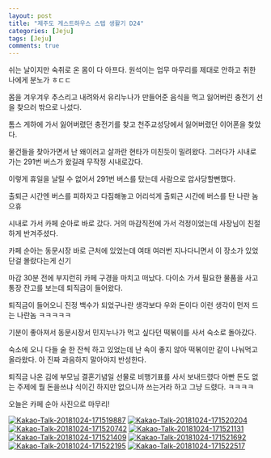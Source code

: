 ```yaml
---
layout: post
title: "제주도 게스트하우스 스텝 생활기 D24" 
categories: [Jeju]
tags: [Jeju]
comments: true
---
```


<div> 
<p>
쉬는 날이지만 숙취로 온 몸이 다 아프다. 
원석이는 업무 마무리를 제대로 안하고 취한 나에게 분노가 ㅎㄷㄷ 

몸을 겨우겨우 추스리고 내려와서 
유리누나가 만들어준 음식을 먹고 
잃어버린 충전기 선을 찾으러 밖으로 나섰다. 

톰스 게하에 가서 잃어버렸던 충전기를 찾고 
천주교성당에서 잃어버렸던 이어폰을 찾았다. 

물건들을 찾아가면서 난 왜이러고 살까란 현타가 미친듯이 밀려왔다. 
그러다가 시내로 가는 291번 버스가 왔길래 무작정 시내로갔다. 

이렇게 휴일을 날릴 수 없어서 291번 버스를 탔는데 
사람으로 압사당할뻔했다. 

출퇴근 시간엔 버스를 피하자고 다짐해놓고 어리석게 출퇴근 시간에 버스를 탄 나란 놈 으휴 

시내로 가서 카페 순아로 바로 갔다. 
거의 마감직전에 가서 걱정이었는데 사장님이 친절하게 반겨주셨다. 

카페 순아는 동문시장 바로 근처에 있었는데 여태 여러번 지나다니면서 
이 장소가 있었단걸 몰랐다는게 신기

마감 30분 전에 부지런히 카페 구경을 마치고 떠났다. 
다이소 가서 필요한 물품을 사고 
통장 잔고를 보는데 퇴직금이 들어왔다. 

퇴직금이 들어오니 진정 백수가 되었구나란 생각보다
우와 돈이다 이런 생각이 먼저 드는 나란놈 ㅋㅋㅋㅋㅋ 

기분이 좋아져서 동문시장서 민지누나가 먹고 싶다던 떡볶이를 사서 
숙소로 돌아갔다. 

숙소에 오니 다들 술 한 잔씩 하고 있었는데 
난 속이 좋지 않아 떡볶이만 같이 나눠먹고 올라왔다. 
아 진짜 과음하지 말아야지 반성한다. 

퇴직금 나온 김에 부모님 결혼기념일 선물로 비행기표를 사서 보내드렸다
아빤 돈도 없는 주제에 뭘 돈을쓰냐 식이긴 하지만 
없으니까 쓰는거라 하고 그냥 드렸다. ㅋㅋㅋㅋ 

오늘은 카페 순아 사진으로 마무리! 
</p>
<a href="https://ibb.co/k6HdWV"><img src="https://preview.ibb.co/iAXCrV/Kakao-Talk-20181024-171519887.jpg" alt="Kakao-Talk-20181024-171519887" border="0"></a>
<a href="https://ibb.co/eEeE5q"><img src="https://preview.ibb.co/guykBV/Kakao-Talk-20181024-171520204.jpg" alt="Kakao-Talk-20181024-171520204" border="0"></a>
<a href="https://ibb.co/h2sqdA"><img src="https://preview.ibb.co/cdnOyA/Kakao-Talk-20181024-171520742.jpg" alt="Kakao-Talk-20181024-171520742" border="0"></a>
<a href="https://ibb.co/hv0nQq"><img src="https://preview.ibb.co/fFgGJA/Kakao-Talk-20181024-171521131.jpg" alt="Kakao-Talk-20181024-171521131" border="0"></a>
<a href="https://ibb.co/ebvMkq"><img src="https://preview.ibb.co/dDmSQq/Kakao-Talk-20181024-171521409.jpg" alt="Kakao-Talk-20181024-171521409" border="0"></a>
<a href="https://ibb.co/bCPE5q"><img src="https://preview.ibb.co/hbUgkq/Kakao-Talk-20181024-171521692.jpg" alt="Kakao-Talk-20181024-171521692" border="0"></a>
<a href="https://ibb.co/n26iyA"><img src="https://preview.ibb.co/kNnCrV/Kakao-Talk-20181024-171522195.jpg" alt="Kakao-Talk-20181024-171522195" border="0"></a>
<a href="https://ibb.co/e7sqdA"><img src="https://preview.ibb.co/gnAMkq/Kakao-Talk-20181024-171522517.jpg" alt="Kakao-Talk-20181024-171522517" border="0"></a>
</div>

